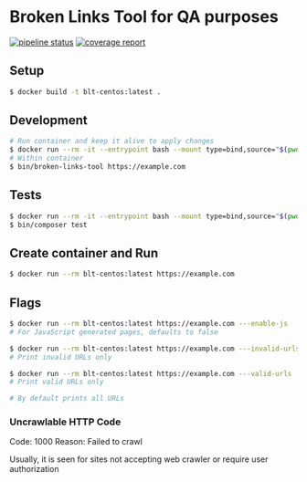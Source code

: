 # Broken Links Tool for QA purposes


[![pipeline status](https://git.alleo.tech/alt-projects/tff/tffict/threefold.io/badges/master/pipeline.svg)](https://git.alleo.tech/alt-projects/tff/tffict/threefold.io/-/commits/master)
[![coverage report](https://git.alleo.tech/alt-projects/tff/tffict/threefold.io/badges/master/coverage.svg)](https://git.alleo.tech/alt-projects/tff/tffict/threefold.io/-/commits/master)

##  Setup

```bash
$ docker build -t blt-centos:latest .
```

## Development

```bash
# Run container and keep it alive to apply changes
$ docker run --rm -it --entrypoint bash --mount type=bind,source="$(pwd)",target=/app blt-centos:latest 
# Within container
$ bin/broken-links-tool https://example.com
```

## Tests

```bash
$ docker run --rm -it --entrypoint bash --mount type=bind,source="$(pwd)",target=/app blt-centos:latest 
$ bin/composer test
```

## Create container and Run

```bash
$ docker run --rm blt-centos:latest https://example.com
```


## Flags

```bash
$ docker run --rm blt-centos:latest https://example.com ---enable-js
# For JavaScript generated pages, defaults to false

$ docker run --rm blt-centos:latest https://example.com ---invalid-urls
# Print invalid URLs only

$ docker run --rm blt-centos:latest https://example.com ---valid-urls
# Print valid URLs only

# By default prints all URLs 
```

### Uncrawlable HTTP Code

Code: 1000
Reason: Failed to crawl

Usually, it is seen for sites not accepting web crawler or require user authorization

